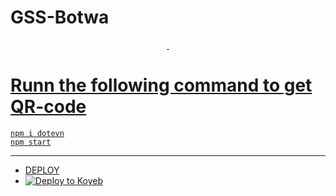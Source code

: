 # GSS-Botwa
<p align="center">
<a href="#"><img src="http://readme-typing-svg.herokuapp.com?color=d1fa02&center=true&vCenter=true&multiline=false&lines=Welcome+GSS-Botwa" alt="">
  <a href="#"><img src="http://readme-typing-svg.herokuapp.com?color=d1fa02&center=true&vCenter=true&multiline=false&lines=Deploy+now" alt="">
  
</p>

  # Runn the following command to get QR-code
  ```
  npm i dotevn
  npm start
  ```

---

- DEPLOY
- 
  [![Deploy to Koyeb](https://www.koyeb.com/static/images/deploy/button.svg)](https://app.koyeb.com/apps/deploy?type=docker&image=quay.io/SAM-OCHU/koyeb-beta:latest&env[PALM_API_KEY]&env[OPENAI_API_KEY]&env[BOT_NAME]&env[OWNER_NAME]&env[REACODING]&env[AUTO_READ]&env[ALWAYS_ONLINE]&env[AUTO_ABOUT]&env[CHAT_BOT]&env[PORT]=8000)
